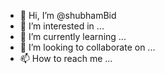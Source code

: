 - 👋 Hi, I’m @shubhamBid
- 👀 I’m interested in ...
- 🌱 I’m currently learning ...
- 💞️ I’m looking to collaborate on ...
- 📫 How to reach me ...

<!---
shubhamBid/shubhamBid is a ✨ special ✨ repository because its `README.md` (this file) appears on your GitHub profile.
You can click the Preview link to take a look at your changes.
--->
